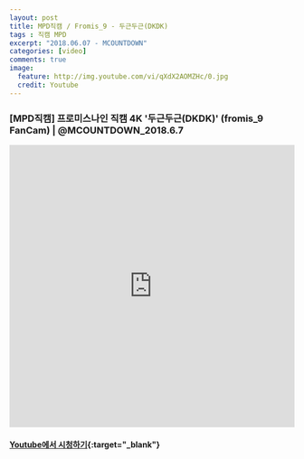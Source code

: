 ```yaml
---
layout: post
title: MPD직캠 / Fromis_9 - 두근두근(DKDK) 
tags : 직캠 MPD
excerpt: "2018.06.07 - MCOUNTDOWN"
categories: [video]
comments: true
image:
  feature: http://img.youtube.com/vi/qXdX2AOMZHc/0.jpg
  credit: Youtube
---
```


### [MPD직캠] 프로미스나인 직캠 4K '두근두근(DKDK)' (fromis_9 FanCam) | @MCOUNTDOWN_2018.6.7
<iframe width="100%" height="500" src="https://www.youtube.com/embed/qXdX2AOMZHc?rel=0" frameborder="0" allow="autoplay; encrypted-media" allowfullscreen></iframe>

#### [Youtube에서 시청하기](https://www.youtube.com/watch?v=qXdX2AOMZHc){:target="_blank"}
